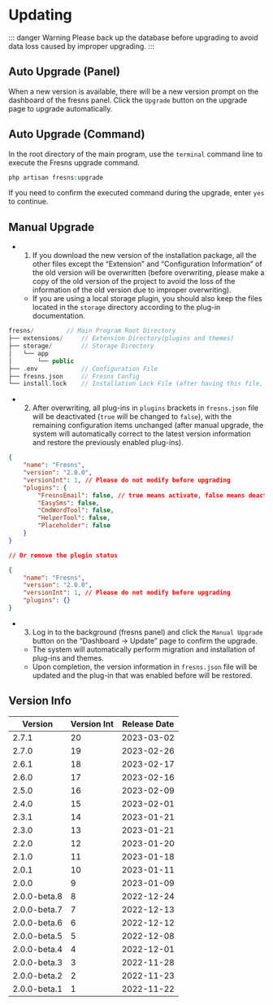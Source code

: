 # Updating

::: danger Warning
Please back up the database before upgrading to avoid data loss caused by improper upgrading.
:::

## Auto Upgrade (Panel)

When a new version is available, there will be a new version prompt on the dashboard of the fresns panel. Click the `Upgrade` button on the upgrade page to upgrade automatically.

## Auto Upgrade (Command)

In the root directory of the main program, use the `terminal` command line to execute the Fresns upgrade command.

```php
php artisan fresns:upgrade
```

If you need to confirm the executed command during the upgrade, enter `yes` to continue.

## Manual Upgrade

- 1. If you download the new version of the installation package, all the other files except the “Extension” and “Configuration Information” of the old version will be overwritten (before overwriting, please make a copy of the old version of the project to avoid the loss of the information of the old version due to improper overwriting).
    - If you are using a local storage plugin, you should also keep the files located in the `storage` directory according to the plug-in documentation.

```php
fresns/         // Main Program Root Directory
├── extensions/     // Extension Directory(plugins and themes)
├── storage/        // Storage Directory
│   └── app
│       └── public
├── .env            // Configuration File
├── fresns.json     // Fresns Config
└── install.lock    // Installation Lock File (after having this file, it is forbidden to execute the installation again)
```

- 2. After overwriting, all plug-ins in `plugins` brackets in `fresns.json` file will be deactivated (`true` will be changed to `false`), with the remaining configuration items unchanged (after manual upgrade, the system will automatically correct to the latest version information and restore the previously enabled plug-ins).

```json
{
    "name": "Fresns",
    "version": "2.0.0",
    "versionInt": 1, // Please do not modify before upgrading
    "plugins": {
        "FresnsEmail": false, // true means activate, false means deactivate
        "EasySms": false,
        "CmdWordTool": false,
        "HelperTool": false,
        "Placeholder": false
    }
}

// Or remove the plugin status

{
    "name": "Fresns",
    "version": "2.0.0",
    "versionInt": 1, // Please do not modify before upgrading
    "plugins": {}
}
```

- 3. Log in to the background (fresns panel) and click the `Manual Upgrade` button on the “Dashboard -> Update” page to confirm the upgrade.
    - The system will automatically perform migration and installation of plug-ins and themes.
    - Upon completion, the version information in `fresns.json` file will be updated and the plug-in that was enabled before will be restored.

## Version Info

| Version | Version Int | Release Date |
| --- | --- | --- |
| 2.7.1 | 20 | 2023-03-02 |
| 2.7.0 | 19 | 2023-02-26 |
| 2.6.1 | 18 | 2023-02-17 |
| 2.6.0 | 17 | 2023-02-16 |
| 2.5.0 | 16 | 2023-02-09 |
| 2.4.0 | 15 | 2023-02-01 |
| 2.3.1 | 14 | 2023-01-21 |
| 2.3.0 | 13 | 2023-01-21 |
| 2.2.0 | 12 | 2023-01-20 |
| 2.1.0 | 11 | 2023-01-18 |
| 2.0.1 | 10 | 2023-01-11 |
| 2.0.0 | 9 | 2023-01-09 |
| 2.0.0-beta.8 | 8 | 2022-12-24 |
| 2.0.0-beta.7 | 7 | 2022-12-13 |
| 2.0.0-beta.6 | 6 | 2022-12-12 |
| 2.0.0-beta.5 | 5 | 2022-12-08 |
| 2.0.0-beta.4 | 4 | 2022-12-01 |
| 2.0.0-beta.3 | 3 | 2022-11-28 |
| 2.0.0-beta.2 | 2 | 2022-11-23 |
| 2.0.0-beta.1 | 1 | 2022-11-22 |

